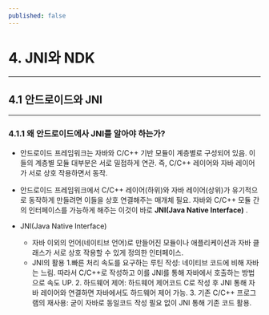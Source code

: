 ```yaml
---
published: false
---
```



# 4. JNI와 NDK
---------------------

## 4.1 안드로이드와 JNI
---------------------

### 4.1.1 왜 안드로이드에사 JNI를 알아야 하는가?

- 안드로이드 프레임워크는 자바와 C/C++ 기반 모듈이 계층별로 구성되어 있음. 이들의 계층별 모듈 대부분은 서로 밀접하게 연관. 즉, C/C++ 레이어와 자바 레이어가 서로 상호 작용하면서 동작.
- 안드로이드 프레임워크에서 C/C++ 레이어(하위)와 자바 레이어(상위)가 유기적으로 동작하게 만들려면 이들을 상호 연결해주는 매개체 필요. 자바와 C/C++ 모듈 간의 인터페이스를 가능하게 해주는 이것이 바로 __JNI(Java Native Interface)__ .

- JNI(Java Native Interface)
	- 자바 이외의 언어(네이티브 언어)로 만들어진 모듈이나 애플리케이션과 자바 클래스가 서로 상호 작용할 수 있게 정의한 인터페이스.
    - JNI의 활용
    		1.빠른 처리 속도를 요구하는 루틴 작성: 네이티브 코드에 비해 자바는 느림. 따라서 C/C++로 작성하고 이를 JNI를 통해 자바에서 호출하는 방법으로 속도 UP.
            2. 하드웨어 제어: 하드웨어 제어코드 C로 작성 후 JNI 통해 자바 레이어와 연결하면 자바에서도 하드웨어 제어 가능.
            3. 기존 C/C++ 프로그램의 재사용: 굳이 자바로 동일코드 작성 필요 없이 JNI 통해 기존 코드 활용.
